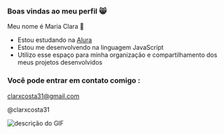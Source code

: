 ### Boas vindas ao meu perfil 😸

Meu nome é Maria Clara 🎃

- Estou estudando na [Alura](https://www.alura.com.br)
- Estou me desenvolvendo na linguagem JavaScript
- Utilizo esse espaço para minha organização e compartilhamento dos meus projetos desenvolvidos

### Você pode entrar em contato comigo :

clarxcosta31@gmail.com

@clarxcosta31

![descrição do GIF](https://media1.tenor.com/m/7XE8QSvmoL8AAAAC/el-gato-cat.gif)

